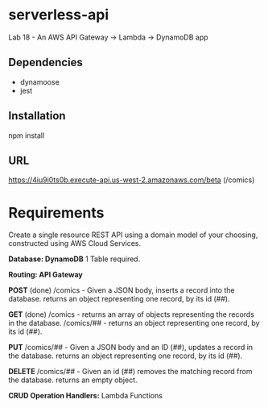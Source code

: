 # serverless-api
Lab 18 - An AWS API Gateway -> Lambda -> DynamoDB app

## Dependencies
- dynamoose
- jest

## Installation
npm install

## URL
https://4iu9i0ts0b.execute-api.us-west-2.amazonaws.com/beta
(/comics)

# Requirements
Create a single resource REST API using a domain model of your choosing, constructed using AWS Cloud Services.

**Database: DynamoDB**
1 Table required.

**Routing: API Gateway**

**POST** (done)
/comics - Given a JSON body, inserts a record into the database.
returns an object representing one record, by its id (##).

**GET** (done)
/comics - returns an array of objects representing the records in the database.
/comics/## - returns an object representing one record, by its id (##).

**PUT**
/comics/## - Given a JSON body and an ID (##), updates a record in the database.
returns an object representing one record, by its id (##).

**DELETE**
/comics/## - Given an id (##) removes the matching record from the database.
returns an empty object.

**CRUD Operation Handlers:** Lambda Functions